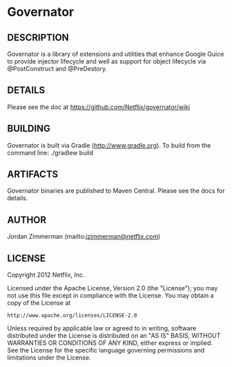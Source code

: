 Governator
=====
DESCRIPTION
-----------

Governator is a library of extensions and utilities that enhance Google Guice to 
provide injector lifecycle and well as support for object lifecycle via 
@PostConstruct and @PreDestory.

DETAILS
-----------

Please see the doc at https://github.com/Netflix/governator/wiki

BUILDING
-----------

Governator is built via Gradle (http://www.gradle.org). To build from the command line:
    ./gradlew build

ARTIFACTS
-----------

Governator binaries are published to Maven Central. Please see the docs for details.

AUTHOR
-----------

Jordan Zimmerman (mailto:jzimmerman@netflix.com)

LICENSE
-----------

Copyright 2012 Netflix, Inc.

Licensed under the Apache License, Version 2.0 (the "License");
you may not use this file except in compliance with the License.
You may obtain a copy of the License at

    http://www.apache.org/licenses/LICENSE-2.0

Unless required by applicable law or agreed to in writing, software
distributed under the License is distributed on an "AS IS" BASIS,
WITHOUT WARRANTIES OR CONDITIONS OF ANY KIND, either express or implied.
See the License for the specific language governing permissions and
limitations under the License.
